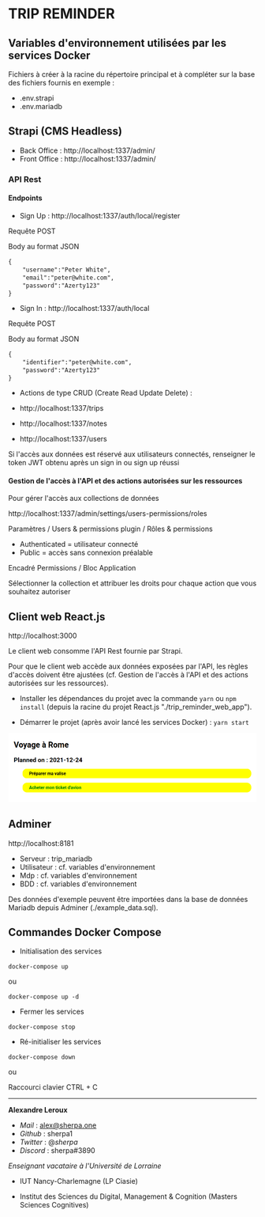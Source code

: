 # TRIP REMINDER

## Variables d'environnement utilisées par les services Docker

Fichiers à créer à la racine du répertoire principal et à compléter sur la base des fichiers fournis en exemple :

- .env.strapi
- .env.mariadb

## Strapi (CMS Headless)

- Back Office : http://localhost:1337/admin/
- Front Office : http://localhost:1337/admin/

### API Rest

#### Endpoints

- Sign Up : http://localhost:1337/auth/local/register

Requête POST

Body au format JSON

```
{
    "username":"Peter White",
    "email":"peter@white.com",
    "password":"Azerty123"
}
```

- Sign In : http://localhost:1337/auth/local

Requête POST

Body au format JSON
```
{
    "identifier":"peter@white.com",
    "password":"Azerty123"
}
```

- Actions de type CRUD (Create Read Update Delete) :

- http://localhost:1337/trips
- http://localhost:1337/notes
- http://localhost:1337/users

Si l'accès aux données est réservé aux utilisateurs connectés, renseigner le token JWT obtenu après un sign in ou sign up réussi

#### Gestion de l'accès à l'API et des actions autorisées sur les ressources

Pour gérer l'accès aux collections de données

http://localhost:1337/admin/settings/users-permissions/roles

Paramètres / Users & permissions plugin / Rôles & permissions

- Authenticated = utilisateur connecté
- Public = accès sans connexion préalable

Encadré Permissions / Bloc Application

Sélectionner la collection et attribuer les droits pour chaque action que vous souhaitez autoriser

## Client web React.js

http://localhost:3000

Le client web consomme l'API Rest fournie par Strapi.

Pour que le client web accède aux données exposées par l'API, les règles d'accès doivent être ajustées (cf. Gestion de l'accès à l'API et des actions autorisées sur les ressources).

- Installer les dépendances du projet avec la commande `yarn` ou `npm install` (depuis la racine du projet React.js "./trip_reminder_web_app").

- Démarrer le projet (après avoir lancé les services Docker) : `yarn start`

![aperçu de l'application web réalisée avec React.js](./web-screenshot.png)

## Adminer

http://localhost:8181

- Serveur : trip_mariadb
- Utilisateur : cf. variables d'environnement
- Mdp : cf. variables d'environnement
- BDD : cf. variables d'environnement

Des données d'exemple peuvent être importées dans la base de données Mariadb depuis Adminer (./example_data.sql).

## Commandes Docker Compose

- Initialisation des services
```
docker-compose up
```

ou

```
docker-compose up -d
```

- Fermer les services

```
docker-compose stop
```

- Ré-initialiser les services

```
docker-compose down
```

ou

Raccourci clavier CTRL + C

---

**Alexandre Leroux**

- _Mail_ : alex@sherpa.one
- _Github_ : sherpa1
- _Twitter_ : @_sherpa_
- _Discord_ : sherpa#3890

_Enseignant vacataire à l'Université de Lorraine_

- IUT Nancy-Charlemagne (LP Ciasie)

- Institut des Sciences du Digital, Management & Cognition (Masters Sciences Cognitives)
